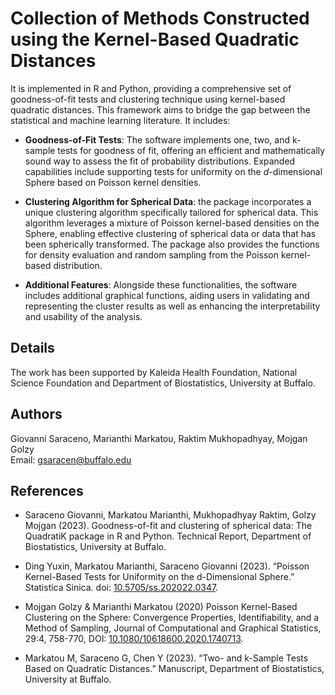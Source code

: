 # Collection of Methods Constructed using the Kernel-Based Quadratic Distances

It is implemented in R and Python, providing a comprehensive set of goodness-of-fit tests and clustering technique using kernel-based quadratic distances. This framework aims to bridge the gap between the statistical and machine learning literature. It includes:

- **Goodness-of-Fit Tests**: The software implements one, two, and k-sample tests for goodness of fit, offering an efficient and mathematically sound way to assess the fit of probability distributions. Expanded capabilities include supporting tests for uniformity on the *d*-dimensional Sphere based on Poisson kernel densities.

- **Clustering Algorithm for Spherical Data**: the package incorporates a unique clustering algorithm specifically tailored for spherical data. This algorithm leverages a mixture of Poisson kernel-based densities on the Sphere, enabling effective clustering of spherical data or data that has been spherically transformed. The package also provides the functions for density evaluation and random sampling from the Poisson kernel-based distribution.

- **Additional Features**: Alongside these functionalities, the software includes additional graphical functions, aiding users in validating and representing the cluster results as well as enhancing the interpretability and usability of the analysis.

## Details

The work has been supported by Kaleida Health Foundation, National Science Foundation and Department of Biostatistics, University at Buffalo.

## Authors

Giovanni Saraceno, Marianthi Markatou, Raktim Mukhopadhyay, Mojgan Golzy  
Email: [gsaracen@buffalo.edu](mailto:gsaracen@buffalo.edu)

## References

- Saraceno Giovanni, Markatou Marianthi, Mukhopadhyay Raktim, Golzy Mojgan (2023). Goodness-of-fit and clustering of spherical data: The QuadratiK package in R and Python. Technical Report, Department of Biostatistics, University at Buffalo.

- Ding Yuxin, Markatou Marianthi, Saraceno Giovanni (2023). “Poisson Kernel-Based Tests for Uniformity on the d-Dimensional Sphere.” Statistica Sinica. doi: [10.5705/ss.202022.0347](https://doi.org/10.5705/ss.202022.0347).

- Mojgan Golzy & Marianthi Markatou (2020) Poisson Kernel-Based Clustering on the Sphere: Convergence Properties, Identifiability, and a Method of Sampling, Journal of Computational and Graphical Statistics, 29:4, 758-770, DOI: [10.1080/10618600.2020.1740713](https://doi.org/10.1080/10618600.2020.1740713).

- Markatou M, Saraceno G, Chen Y (2023). “Two- and k-Sample Tests Based on Quadratic Distances.” Manuscript, Department of Biostatistics, University at Buffalo.
